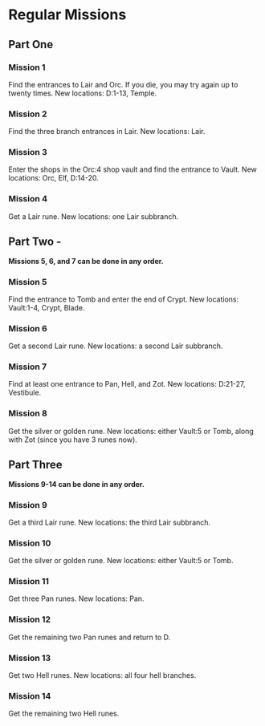 # Regular Missions

## Part One

### Mission 1

Find the entrances to Lair and Orc. If you die, you may try again up to twenty
times. New locations: D:1-13, Temple.

### Mission 2

Find the three branch entrances in Lair. New locations: Lair.

### Mission 3

Enter the shops in the Orc:4 shop vault and find the entrance to Vault. New
locations: Orc, Elf, D:14-20.

### Mission 4

Get a Lair rune. New locations: one Lair subbranch.

## Part Two - 

**Missions 5, 6, and 7 can be done in any order.**

### Mission 5

Find the entrance to Tomb and enter the end of Crypt. New locations: Vault:1-4,
Crypt, Blade. 

### Mission 6

Get a second Lair rune. New locations: a second Lair subbranch.

### Mission 7

Find at least one entrance to Pan, Hell, and Zot. New locations: D:21-27,
Vestibule.

### Mission 8

Get the silver or golden rune. New locations: either Vault:5 or Tomb,
along with Zot (since you have 3 runes now).

## Part Three 

**Missions 9-14 can be done in any order.**

### Mission 9

Get a third Lair rune. New locations: the third Lair subbranch.

### Mission 10

Get the silver or golden rune. New locations: either Vault:5 or Tomb.

### Mission 11

Get three Pan runes. New locations: Pan.

### Mission 12

Get the remaining two Pan runes and return to D.

### Mission 13

Get two Hell runes. New locations: all four hell branches.

### Mission 14

Get the remaining two Hell runes.
